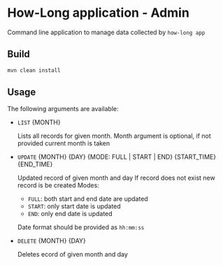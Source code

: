  # How-Long application - Admin

Command line application to manage data collected by `how-long app`

## Build
```bash
mvn clean install
``` 

## Usage

The following arguments are available:

- `LIST` {MONTH}
    
    Lists all records for given month. 
    Month argument is optional, if not provided current month is taken

- `UPDATE` {MONTH} {DAY} {MODE: FULL | START | END} {START_TIME} {END_TIME}
    
    Updated record of given month and day
    If record does not exist new record is be created
    Modes:
    - `FULL`: both start and end date are updated
    - `START`: only start date is updated
    - `END`: only end date is updated
    
    Date format should be provided as `hh:mm:ss`

- `DELETE` {MONTH} {DAY}
    
    Deletes ecord of given month and day